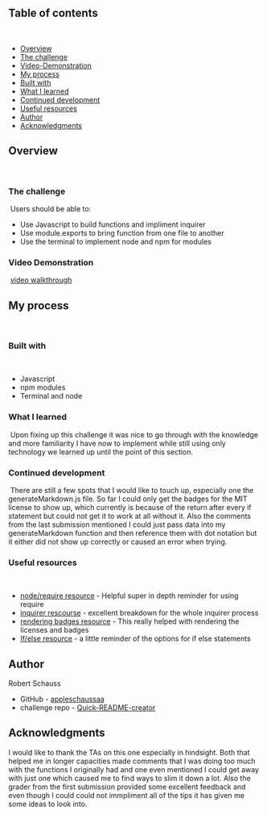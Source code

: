 ## Table of contents
​
- [Overview](#overview)
 - [The challenge](#the-challenge)
 - [Video-Demonstration](#Video-Demonstration)
- [My process](#my-process)
 - [Built with](#built-with)
 - [What I learned](#what-i-learned)
 - [Continued development](#continued-development)
 - [Useful resources](#useful-resources)
- [Author](#author)
- [Acknowledgments](#acknowledgments)
​
## Overview
​
### The challenge
​
Users should be able to:
​
- Use Javascript to build functions and impliment inquirer
- Use module.exports to bring function from one file to another
- Use the terminal to implement node and npm for modules
​
### Video Demonstration
​
[video walkthrough](https://drive.google.com/file/d/1HBZI_RhQUwj2UgE8QSNR6BoKLM4xAI6E/view?usp=sharing)
​
## My process
​
### Built with
​
- Javascript
- npm modules
- Terminal and node
​
### What I learned
​
Upon fixing up this challenge it was nice to go through with the knowledge and more familiarity I have now to implement while still using only technology we learned up until the point of this section.
​
### Continued development
​
There are still a few spots that I would like to touch up, especially one the generateMarkdown.js file. So far I could only get the badges for the MIT license to show up, which currently is because of the return after every if statement but could not get it to work at all without it. Also the comments from the last submission mentioned I could just pass data into my generateMarkdown function and then reference them with dot notation but it either did not show up correctly or caused an error when trying.
​
### Useful resources
​
- [node/require resource](https://www.freecodecamp.org/news/requiring-modules-in-node-js-everything-you-need-to-know-e7fbd119be8/) - Helpful super in depth reminder for using require
- [inquirer rescourse](https://www.npmjs.com/package/inquirer) - excellent breakdown for the whole inquirer process
- [rendering badges resource](https://developer.mozilla.org/en-US/docs/Web/JavaScript/Reference/Statements/if...else) - This really helped with rendering the licenses and badges
- [If/else resource](https://www.freecodecamp.org/news/javascript-if-else-and-if-then-js-conditional-statements/) - a little reminder of the options for if else statements
​
​
## Author
Robert Schauss
- GitHub - [appleschaussaa](https://github.com/appleschaussaa)
- challenge repo - [Quick-README-creator](https://github.com/appleschaussaa/Quick-README-creator)

## Acknowledgments

I would like to thank the TAs on this one especially in hindsight. Both that helped me in longer capacities made comments that I was doing too much with the functions I originally had and one even mentioned I could get away with just one which caused me to find ways to slim it down a lot. Also the grader from the first submission provided some excellent feedback and even though I could could not immpliment all of the tips it has given me some ideas to look into.

​
